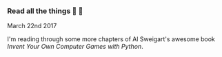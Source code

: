 ### Read all the things :closed_book: :bug:
March 22nd 2017

I'm reading through some more chapters of Al Sweigart's awesome book *Invent Your Own Computer Games with Python*. 

